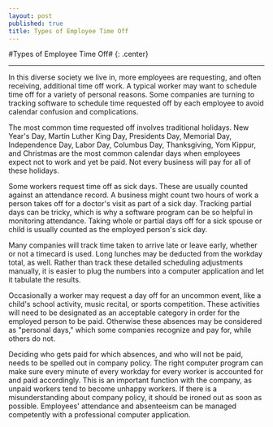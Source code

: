 ```yaml
---
layout: post
published: true
title: Types of Employee Time Off
---
```

#Types of Employee Time Off# {: .center}
***
In this diverse society we live in, more employees are requesting, and often receiving, additional time off work. A typical worker may want to schedule time off for a variety of personal reasons. Some companies are turning to tracking software to schedule time requested off by each employee to avoid calendar confusion and complications.

The most common time requested off involves traditional holidays. New Year's Day, Martin Luther King Day, Presidents Day, Memorial Day, Independence Day, Labor Day, Columbus Day, Thanksgiving, Yom Kippur, and Christmas are the most common calendar days when employees expect not to work and yet be paid. Not every business will pay for all of these holidays.

Some workers request time off as sick days. These are usually counted against an attendance record. A business might count two hours of work a person takes off for a doctor's visit as part of a sick day. Tracking partial days can be tricky, which is why a software program can be so helpful in monitoring attendance. Taking whole or partial days off for a sick spouse or child is usually counted as the employed person's sick day.

Many companies will track time taken to arrive late or leave early, whether or not a timecard is used. Long lunches may be deducted from the workday total, as well. Rather than track these detailed scheduling adjustments manually, it is easier to plug the numbers into a computer application and let it tabulate the results.

Occasionally a worker may request a day off for an uncommon event, like a child's school activity, music recital, or sports competition. These activities will need to be designated as an acceptable category in order for the employed person to be paid. Otherwise these absences may be considered as "personal days," which some companies recognize and pay for, while others do not.

Deciding who gets paid for which absences, and who will not be paid, needs to be spelled out in company policy. The right computer program can make sure every minute of every workday for every worker is accounted for and paid accordingly. This is an important function with the company, as unpaid workers tend to become unhappy workers. If there is a misunderstanding about company policy, it should be ironed out as soon as possible. Employees' attendance and absenteeism can be managed competently with a professional computer application.
